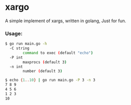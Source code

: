 # xargo

A simple implement of xargs, written in golang, Just for fun.

### Usage:

```bash
$ go run main.go -h
  -C string
        command to exec (default "echo")
  -P int
        maxprocs (default 3)
  -n int
        number (default 3)
```

```bash
$ echo {1..10} | go run main.go -P 3 -n 3
7 8 9
4 5 6
1 2 3
10
```
